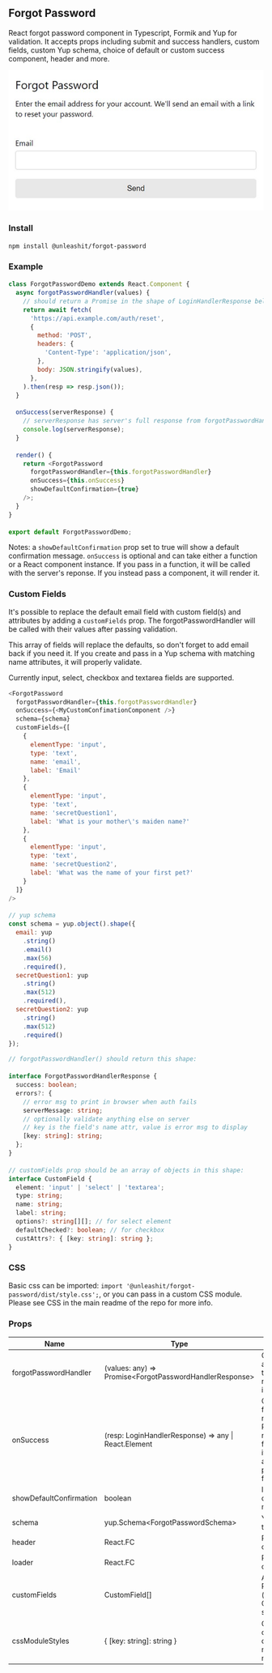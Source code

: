 ## Forgot Password

React forgot password component in Typescript, Formik and Yup for validation. It accepts props including submit and success handlers, custom fields, custom Yup schema, choice of default or custom success component, header and more.

![forgot password component](forgotPassword.png)

### Install
```
npm install @unleashit/forgot-password
```

### Example

```javascript
class ForgotPasswordDemo extends React.Component {
  async forgotPasswordHandler(values) {
    // should return a Promise in the shape of LoginHandlerResponse below
    return await fetch(
      'https://api.example.com/auth/reset',
      {
        method: 'POST',
        headers: {
          'Content-Type': 'application/json',
        },
        body: JSON.stringify(values),
      },
    ).then(resp => resp.json());
  }

  onSuccess(serverResponse) {
    // serverResponse has server's full response from forgotPasswordHandler().
    console.log(serverResponse);
  }

  render() {
    return <ForgotPassword
      forgotPasswordHandler={this.forgotPasswordHandler}
      onSuccess={this.onSuccess}
      showDefaultConfirmation={true}
    />;
  }
}

export default ForgotPasswordDemo;

```
Notes: a `showDefaultConfirmation` prop set to true will show a default confirmation message. `onSuccess` is optional and can take either a function or a React component instance. If you pass in a function, it will be called with the server's reponse. If you instead pass a component, it will render it.

### Custom Fields

It's possible to replace the default email field with custom field(s) and attributes by adding a `customFields` prop. The forgotPasswordHandler will be called with their values after passing validation.

This array of fields will replace the defaults, so don't forget to add email back if you need it. If you create and pass in a Yup schema with matching name attributes, it will properly validate.

Currently input, select, checkbox and textarea fields are supported.

```javascript
<ForgotPassword
  forgotPasswordHandler={this.forgotPasswordHandler}
  onSuccess={<MyCustomConfimationComponent />}
  schema={schema}
  customFields={[
    {
      elementType: 'input',
      type: 'text',
      name: 'email',
      label: 'Email'
    },
    {
      elementType: 'input',
      type: 'text',
      name: 'secretQuestion1',
      label: 'What is your mother\'s maiden name?'
    },
    {
      elementType: 'input',
      type: 'text',
      name: 'secretQuestion2',
      label: 'What was the name of your first pet?'
    }
  ]}
/>

// yup schema
const schema = yup.object().shape({
  email: yup
    .string()
    .email()
    .max(56)
    .required(),
  secretQuestion1: yup
    .string()
    .max(512)
    .required(),
  secretQuestion2: yup
    .string()
    .max(512)
    .required()
});
```

```typescript
// forgotPasswordHandler() should return this shape:

interface ForgotPasswordHandlerResponse {
  success: boolean;
  errors?: {
    // error msg to print in browser when auth fails
    serverMessage: string;
    // optionally validate anything else on server
    // key is the field's name attr, value is error msg to display
    [key: string]: string; 
  };
}

// customFields prop should be an array of objects in this shape:
interface CustomField {
  element: 'input' | 'select' | 'textarea';
  type: string;
  name: string;
  label: string;
  options?: string[][]; // for select element
  defaultChecked?: boolean; // for checkbox
  custAttrs?: { [key: string]: string };
}

```
### CSS

Basic css can be imported: `import '@unleashit/forgot-password/dist/style.css';`, or you can pass in a custom CSS module. Please see CSS in the main readme of the repo for more info.

### Props

| Name      | Type |  Description | default |
| ----------- | ----------- | ---------| ------- |
| forgotPasswordHandler      | (values: any) => Promise\<ForgotPasswordHandlerResponse>       | Called on submission and after validation. Use to check auth. Should return the above interface | required |
| onSuccess      | (resp: LoginHandlerResponse) => any &#124; React.Element | Called if forgotPasswordHandler returns success. Provides the server response from forgotPasswordHandler() if a function is passed. If a component instance is passed instead of a function, it will render | n/a |
| showDefaultConfirmation    | boolean                | If set to true, show a default confirmation message | false |
| schema      | yup.Schema\<ForgotPasswordSchema>     | Yup schema to override the default | standard validation |
| header      | React.FC     | React component to override default header | basic header |
| loader      | React.FC     | React component to override default loader | Sending... |
| customFields  | CustomField[]  | Array of custom fields. Replaces defaults (including email). Custom validation schema will be needed.  | n/a   |
| cssModuleStyles  | { [key: string]: string }  | CSS Module object that optionally replaces default. Class names need to match default names. | default CSS |
